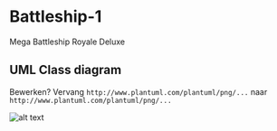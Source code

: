 # Battleship-1
Mega Battleship Royale Deluxe

## UML Class diagram
Bewerken? Vervang ``http://www.plantuml.com/plantuml/png/...`` naar ``http://www.plantuml.com/plantuml/png/...``

![alt text](http://www.plantuml.com/plantuml/png/fPFVYzD04CVVzwyOy4MHIdjmFWI5enHFmU1nFTGtcIRJP72p6sOdjUUF_ztjfgPHeXOk3s4od-zElXE-kGgAebrZJI05Xms55WjQKuk2wWMop9YS2_71RpNBFZhCibSITL-yVCwowrZ1Y--p6UHKuH9LBOMQsrj_ZvPMPBizzQg5-PSYNzwk-baF7PKKQqKzSzReW365nH3WF_j-C_1evxc4DuwLqV9NUlp4_1XEdx6cEKUSx45y6ypWMh2jkGWhsd51EJgiIA0wTfDatGehnM553M5KGwB31_vK7UxfIkIEzje9NQmWHM7PgNhtEw0zJ_PRx09D0Q7GDPF4UYpPLUj2Y19wJuLwkG0lcniVMDcFssDF4tXmDat7DiQyy2ueRACNXNUo-S2brl0IBkVR2VgQkAhrX7iGMg8oDXVFBbDtuxq53c_xzIBOeWrq8BdlmZ6FpL0Um2cdrR7wKzyAxJW-dbedV-mKxb0gqb_s5y_dyoa-BB2OHq5KF4t1Yf65l-IONDV0URzOJ6SiHFDuni1nVGCt5k_xuX2HCWwz8bTsZVq9 "UML ontwerp")
